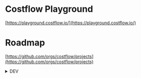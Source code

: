 # Costflow Playground

[https://playground.costflow.io/](https://playground.costflow.io/)


# Roadmap
[https://github.com/orgs/costflow/projects](https://github.com/orgs/costflow/projects)


<details><summary>DEV</summary><p>

## Project setup
```
npm install
```

### Compiles and hot-reloads for development
```
npm run serve
```

### Compiles and minifies for production
```
npm run build
```

### Run your tests
```
npm run test
```

### Lints and fixes files
```
npm run lint
```

### Customize configuration
See [Configuration Reference](https://cli.vuejs.org/config/).

</p></details>
